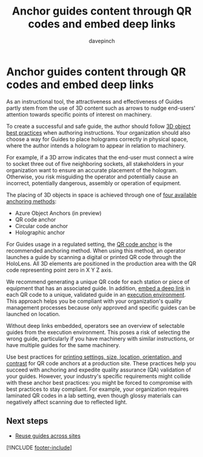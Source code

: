 ﻿---
title: Anchor guides content through QR codes and embed deep links
description: Learn about anchoring guides content to pieces of equipment with QR codes and embedded QR code links when implementing Dynamics 365 Guides in a regulated industry
ms.date: 03/21/2023
ms.topic: conceptual
author: davepinch
ms.author: davepinch
ms-reviewer: m-hartmann
ms.custom: bap-template
---

# Anchor guides content through QR codes and embed deep links

As an instructional tool, the attractiveness and effectiveness of Guides partly stem from the use of 3D content such as arrows to nudge end-users' attention towards specific points of interest on machinery.

To create a successful and safe guide, the author should follow [3D object best practices](../hololens-app-place-holograms.md#best-practices-for-working-with-3d-content) when authoring instructions. Your organization should also choose a way for Guides to place holograms correctly in physical space, where the author intends a hologram to appear in relation to machinery.

For example, if a 3D arrow indicates that the end-user must connect a wire to socket three out of five neighboring sockets, all stakeholders in your organization want to ensure an accurate placement of the hologram. Otherwise, you risk misguiding the operator and potentially cause an incorrect, potentially dangerous, assembly or operation of equipment.  

The placing of 3D objects in space is achieved through one of [four available anchoring methods](../pc-app-anchor.md#four-ways-to-anchor-a-guide):

- Azure Object Anchors (in preview)
- QR code anchor
- Circular code anchor
- Holographic anchor

For Guides usage in a regulated setting, the [QR code anchor](../pc-app-anchor-qr-code.md) is the recommended anchoring method. When using this method, an operator launches a guide by scanning a digital or printed QR code through the HoloLens. All 3D elements are positioned in the production area with the QR code representing point zero in X Y Z axis.

We recommend generating a unique QR code for each station or piece of equipment that has an associated guide. In addition, [embed a deep link](../pc-app-anchor-embed-qr-code-link.md) in each QR code to a unique, validated guide in an [execution environment](govern-guides-through-power-platform-environments-and-power-apps.md#example-environment-3-execution-environment). This approach helps you be compliant with your organization's quality management processes because only approved and specific guides can be launched on location.

Without deep links embedded, operators see an overview of selectable guides from the execution environment. This poses a risk of selecting the wrong guide, particularly if you have machinery with similar instructions, or have multiple guides for the same machinery.

Use best practices for [printing settings, size, location, orientation, and contrast](../pc-app-anchor-qr-code.md#best-practices-for-qr-code-anchors) for QR code anchors at a production site. These practices help you succeed with anchoring and expedite quality assurance (QA) validation of your guides. However, your industry's specific requirements might collide with these anchor best practices: you might be forced to compromise with best practices to stay compliant. For example, your organization requires laminated QR codes in a lab setting, even though glossy materials can negatively affect scanning due to reflected light.

## Next steps

- [Reuse guides across sites](reuse-guides-across-sites.md)

[!INCLUDE [footer-include](../../includes/footer-banner.md)]